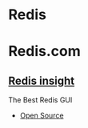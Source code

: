 # Redis

# Redis.com

## [Redis insight](https://redis.com/redis-enterprise/redis-insight/)
The Best Redis GUI
- [Open Source](https://github.com/RedisInsight/RedisInsight)